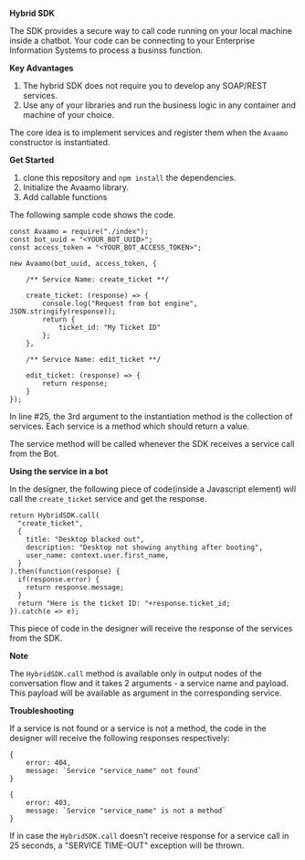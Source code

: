 **Hybrid SDK**

The SDK provides a secure way to call code running on your local machine inside a chatbot. Your code can be connecting to your Enterprise Information Systems to process a businss function.

****Key Advantages****
1. The hybrid SDK does not require you to develop any SOAP/REST services.
2. Use any of your libraries and run the business logic in any container and machine of your choice.


The core idea is to implement services and register them when the ```Avaamo``` constructor is instantiated.

****Get Started****

1. clone this repository and ```npm install``` the dependencies.
2. Initialize the Avaamo library.
3. Add callable functions

The following sample code shows the code.

```
const Avaamo = require("./index");
const bot_uuid = "<YOUR_BOT_UUID>";
const access_token = "<YOUR_BOT_ACCESS_TOKEN>";

new Avaamo(bot_uuid, access_token, {
    
    /** Service Name: create_ticket **/

    create_ticket: (response) => {
        console.log("Request from bot engine", JSON.stringify(response));
        return {
            ticket_id: "My Ticket ID"
        };
    },
    
    /** Service Name: edit_ticket **/

    edit_ticket: (response) => {
        return response;
    }
});
```

In line #25, the 3rd argument to the instantiation method is the collection of services. 
Each service is a method which should return a value.

The service method will be called whenever the SDK receives a service call from the Bot.

****Using the service in a bot****

In the designer, the following piece of code(inside a Javascript element) will call the ```create_ticket``` service and get the response.

```
return HybridSDK.call(
  "create_ticket",
  {
    title: "Desktop blacked out",
    description: "Desktop not showing anything after booting",
    user_name: context.user.first_name,
  }
).then(function(response) {
  if(response.error) {
    return response.message;
  }
  return "Here is the ticket ID: "+response.ticket_id;
}).catch(e => e);
```

This piece of code in the designer will receive the response of the services from the SDK. 

****Note****

The ```HybridSDK.call``` method is available only in output nodes of the conversation flow and it takes 2 arguments - a service name and payload. This payload will be available as argument in the corresponding service.

****Troubleshooting****

If a service is not found or a service is not a method, the code in the designer will receive the following responses respectively:

```
{
    error: 404,
    message: `Service "service_name" not found`
}
```

```
{
    error: 403,
    message: `Service "service_name" is not a method`
}
```

If in case the ```HybridSDK.call``` doesn't receive response for a service call in 25 seconds, a "SERVICE TIME-OUT" exception will be thrown.
